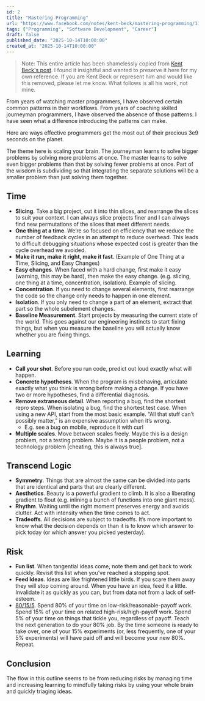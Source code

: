 ```yaml
---
id: 2
title: "Mastering Programming"
url: "https://www.facebook.com/notes/kent-beck/mastering-programming/1184427814923414/"
tags: ["Programming", "Software Development", "Career"]
draft: false
published_date: "2025-10-14T10:00:00"
created_at: "2025-10-14T10:00:00"
---
```


> Note: This entire article has been shamelessly copied from [Kent Beck's post](https://www.facebook.com/notes/kent-beck/mastering-programming/1184427814923414/). I found it insightful and wanted to preserve it here for my own reference. If you are Kent Beck or represent him and would like this removed, please let me know. What follows is all his work, not mine.

From years of watching master programmers, I have observed certain common patterns in their workflows. From years of coaching skilled journeyman programmers, I have observed the absence of those patterns. I have seen what a difference introducing the patterns can make.

Here are ways effective programmers get the most out of their precious 3e9 seconds on the planet.

The theme here is scaling your brain. The journeyman learns to solve bigger problems by solving more problems at once. The master learns to solve even bigger problems than that by solving fewer problems at once. Part of the wisdom is subdividing so that integrating the separate solutions will be a smaller problem than just solving them together.

## **Time**

- **Slicing**. Take a big project, cut it into thin slices, and rearrange the slices to suit your context. I can always slice projects finer and I can always find new permutations of the slices that meet different needs.
- **One thing at a time**. We’re so focused on efficiency that we reduce the number of feedback cycles in an attempt to reduce overhead. This leads to difficult debugging situations whose expected cost is greater than the cycle overhead we avoided.
- **Make it run, make it right, make it fast**. (Example of One Thing at a Time, Slicing, and Easy Changes)
- **Easy changes**. When faced with a hard change, first make it easy (warning, this may be hard), then make the easy change. (e.g. slicing, one thing at a time, concentration, isolation). Example of slicing.
- **Concentration**. If you need to change several elements, first rearrange the code so the change only needs to happen in one element.
- **Isolation**. If you only need to change a part of an element, extract that part so the whole subelement changes.
- **Baseline Measurement**. Start projects by measuring the current state of the world. This goes against our engineering instincts to start fixing things, but when you measure the baseline you will actually know whether you are fixing things.

## **Learning**

- **Call your shot**. Before you run code, predict out loud exactly what will happen.
- **Concrete hypotheses**. When the program is misbehaving, articulate exactly what you think is wrong before making a change. If you have two or more hypotheses, find a differential diagnosis.
- **Remove extraneous detail**. When reporting a bug, find the shortest repro steps. When isolating a bug, find the shortest test case. When using a new API, start from the most basic example. “All that stuff can’t possibly matter,” is an expensive assumption when it’s wrong.
    - E.g. see a bug on mobile, reproduce it with curl
- **Multiple scales**. Move between scales freely. Maybe this is a design problem, not a testing problem. Maybe it is a people problem, not a technology problem [cheating, this is always true].

## **Transcend Logic**

- **Symmetry**. Things that are almost the same can be divided into parts that are identical and parts that are clearly different.
- **Aesthetics**. Beauty is a powerful gradient to climb. It is also a liberating gradient to flout (e.g. inlining a bunch of functions into one giant mess).
- **Rhythm**. Waiting until the right moment preserves energy and avoids clutter. Act with intensity when the time comes to act.
- **Tradeoffs**. All decisions are subject to tradeoffs. It’s more important to know what the decision depends on than it is to know which answer to pick today (or which answer you picked yesterday).

## **Risk**

- **Fun list**. When tangential ideas come, note them and get back to work quickly. Revisit this list when you’ve reached a stopping spot.
- **Feed Ideas**. Ideas are like frightened little birds. If you scare them away they will stop coming around. When you have an idea, feed it a little. Invalidate it as quickly as you can, but from data not from a lack of self-esteem.
- [80/15/5](https://www.facebook.com/notes/kent-beck/fresh-work-80155/1186004658099063). Spend 80% of your time on low-risk/reasonable-payoff work. Spend 15% of your time on related high-risk/high-payoff work. Spend 5% of your time on things that tickle you, regardless of payoff. Teach the next generation to do your 80% job. By the time someone is ready to take over, one of your 15% experiments (or, less frequently, one of your 5% experiments) will have paid off and will become your new 80%. Repeat.

## **Conclusion**

The flow in this outline seems to be from reducing risks by managing time and increasing learning to mindfully taking risks by using your whole brain and quickly triaging ideas.